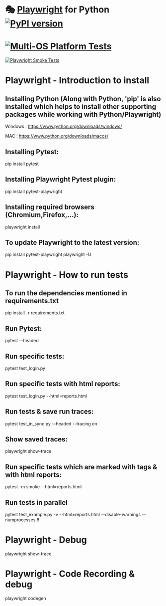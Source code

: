 # 🎭 [Playwright](https://playwright.dev) for Python [![PyPI version](https://badge.fury.io/py/playwright.svg)](https://pypi.python.org/pypi/playwright/)

# [![Multi-OS Platform Tests](https://github.com/MishaFrancis/Playwright/actions/workflows/gh_action_multi_os.yml/badge.svg)](https://github.com/MishaFrancis/Playwright/actions/workflows/gh_action_multi_os.yml)

[![Playwright Smoke Tests](https://github.com/MishaFrancis/Playwright/actions/workflows/playwright_smoke.yml/badge.svg)](https://github.com/MishaFrancis/Playwright/actions/workflows/playwright_smoke.yml)

# Playwright - Introduction to install

## Installing Python (Along with Python, 'pip' is also installed which helps to install other supporting packages while working with Python/Playwright)
Windows : https://www.python.org/downloads/windows/

MAC : https://www.python.org/downloads/macos/

## Installing Pytest:
pip install pytest

## Installing Playwright Pytest plugin:
pip install pytest-playwright

## Installing required browsers (Chromium,Firefox,...):
playwright install

## To update Playwright to the latest version:
pip install pytest-playwright playwright -U

# Playwright - How to run tests

## To run the dependencies mentioned in requirements.txt
pip install -r requirements.txt

## Run Pytest:
pytest --headed

## Run specific tests:
pytest test_login.py

## Run specific tests with html reports:
pytest test_login.py --html=reports.html

## Run tests & save run traces:
pytest test_in_sync.py --headed --tracing on

## Show saved traces:
playwright show-trace

## Run specific tests which are marked with tags & with html reports:
pytest -m smoke --html=reports.html

## Run tests in parallel
pytest test_example.py -v --html=reports.html --disable-warnings --numprocesses 6

# Playwright - Debug
playwright show-trace

# Playwright - Code Recording & debug
playwright codegen <WebSite>